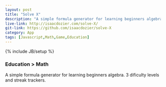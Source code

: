 ```yaml
---
layout: post
title: "Solve X"
description: "A simple formula generator for learning beginners algebra."
live-link: http://isaacdozier.com/solve-X/
git-link: https://github.com/isaacdozier/solve-X
category: App
tags: [Javascript,Math,Game,Education]
---
```

{% include JB/setup %}

### Education > Math

A simple formula generator for learning beginners algebra.
3 dificulty levels and streak trackers.